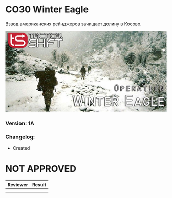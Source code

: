 ﻿# CO30 Winter Eagle
Взвод американских рейнджеров зачищает долину в Косово.

<img src='https://github.com/rempopo/CO30_Winter_Eagle_1A.Chernarus_Winter/blob/master/overview.jpg' />	

### Version: 1A

### Changelog:
- Created

# NOT APPROVED
| Reviewer | Result |
| ------------ | ------------- |
|  |  |
|  |  |
